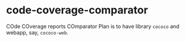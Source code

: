 # code-coverage-comparator
COde COverage reports COmparator
Plan is to have library `cococo` and webapp, say, `cococo-web`.

